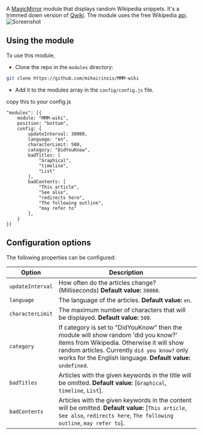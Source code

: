 A [MagicMirror](https://github.com/MichMich/MagicMirror) module that displays random Wikipedia snippets. It's a trimmed down version of [Qwiki](https://github.com/mihairinzis/qwiki).
The module uses the free Wikipedia [api](https://www.mediawiki.org/wiki/API:Main_page).
![Screenshot](MMM-wiki.png)

## Using the module
To use this module,
* Clone the repo in the `modules` directory:
```sh
git clone https://github.com/mihairinzis/MMM-wiki
```
* Add it to the modules array in the `config/config.js` file.

copy this to your config.js
```
"modules": [{
    module: "MMM-wiki",
    position: "bottom",
    config: {
        updateInterval: 30000,
        language: "en",
        characterLimit: 500,
        category: "DidYouKnow",
        badTitles: [
            "Graphical",
            "timeline",
            "List"
        ],
        badContents: [
            "This article",
            "See also",
            "redirects here",
            "The following outline",
            "may refer to"
        ],
    }
}]
```

## Configuration options

The following properties can be configured:

| Option           | Description
| ---------------- | -----------
| `updateInterval` | How often do the articles change? (Milliseconds) **Default value:** `30000`.
| `language` | The language of the articles. **Default value:** `en`.
| `characterLimit` | The maximum number of characters that will be displayed. **Default value:** `500`.
| `category`       | If category is set to "DidYouKnow" then the module will show random 'did you know?' items from Wikipedia. Otherwise it will show random articles. Currently `did you know?` only works for the English language. **Default value:** `undefined`.
| `badTitles` | Articles with the given keywords in the title will be omitted. **Default value:** [`Graphical`, `timeline`, `List`].
| `badContents` | Articles with the given keywords in the content will be omitted. **Default value:** [`This article`, `See also`, `redirects here`, `The following outline`, `may refer to`].
